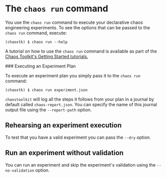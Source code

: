 # The `chaos run` command

You use the `chaos run` command to execute your declarative chaos engineering 
experiments. To see the options that can be passed to the `chaos run` command, 
execute:

```
(chaostk) $ chaos run --help
```

<div style="margin: 0 auto; text-align: center;"><script src="https://asciinema.org/a/3nGlsYW1GkX1VW9ACy3gGURhi.js" id="asciicast-3nGlsYW1GkX1VW9ACy3gGURhi" async></script></div>

A tutorial on how to use the `chaos run` command is available as part of the 
[Chaos Toolkit's Getting Started tutorials.](https://www.katacoda.com/chaostoolkit/courses/01-chaostoolkit-getting-started)

### Executing an Experiment Plan

To execute an experiment plan you simply pass it to the `chaos run` command:

```
(chaostk) $ chaos run experiment.json
```

<div style="margin: 0 auto; text-align: center;"><script src="https://asciinema.org/a/RVci6wzv7hHH1ZEOtoM7rsZVT.js" id="asciicast-RVci6wzv7hHH1ZEOtoM7rsZVT" async></script></div>

`chaostoolkit` will log all the steps it follows from your plan in a journal by 
default called `chaos-report.json`. You can specify the name of this journal 
output file using the `--report-path` option.

## Rehearsing an experiment execution

To test that you have a valid experiment you can pass the `--dry` option.

## Run an experiment without validation

You can run an experiment and skip the experiment's validation using the 
`--no-validation` option.
